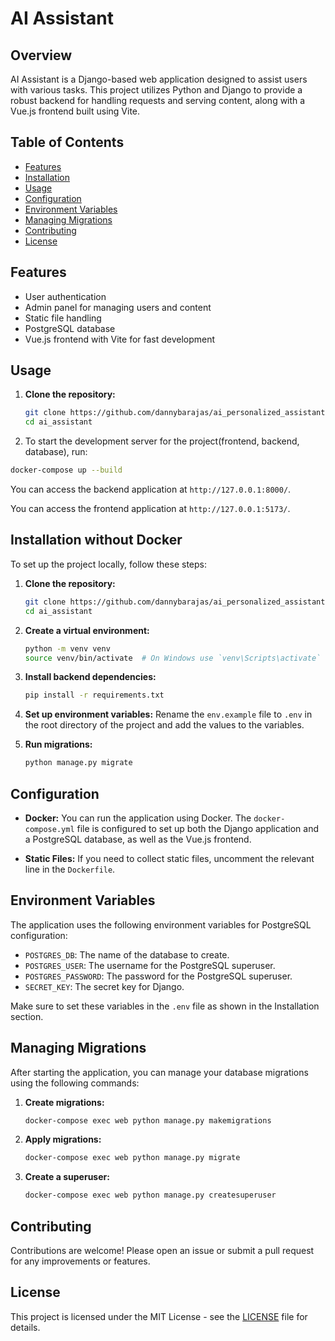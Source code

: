 # AI Assistant

## Overview

AI Assistant is a Django-based web application designed to assist users with various tasks. This project utilizes Python and Django to provide a robust backend for handling requests and serving content, along with a Vue.js frontend built using Vite.

## Table of Contents

- [Features](#features)
- [Installation](#installation)
- [Usage](#usage)
- [Configuration](#configuration)
- [Environment Variables](#environment-variables)
- [Managing Migrations](#managing-migrations)
- [Contributing](#contributing)
- [License](#license)

## Features

- User authentication
- Admin panel for managing users and content
- Static file handling
- PostgreSQL database 
- Vue.js frontend with Vite for fast development

## Usage

1. **Clone the repository:**
   ```bash
   git clone https://github.com/dannybarajas/ai_personalized_assistant.git
   cd ai_assistant
   ```

2. To start the development server for the project(frontend, backend, database), run:

```bash
docker-compose up --build
```

You can access the backend application at `http://127.0.0.1:8000/`.

You can access the frontend application at `http://127.0.0.1:5173/`.


## Installation without Docker

To set up the project locally, follow these steps:

1. **Clone the repository:**
   ```bash
   git clone https://github.com/dannybarajas/ai_personalized_assistant.git
   cd ai_assistant
   ```

2. **Create a virtual environment:**
   ```bash
   python -m venv venv
   source venv/bin/activate  # On Windows use `venv\Scripts\activate`
   ```

3. **Install backend dependencies:**
   ```bash
   pip install -r requirements.txt
   ```

4. **Set up environment variables:**
   Rename the `env.example` file to `.env` in the root directory of the project and add the values to the variables.

5. **Run migrations:**
   ```bash
   python manage.py migrate
   ```

## Configuration

- **Docker:** You can run the application using Docker. The `docker-compose.yml` file is configured to set up both the Django application and a PostgreSQL database, as well as the Vue.js frontend.

- **Static Files:** If you need to collect static files, uncomment the relevant line in the `Dockerfile`.

## Environment Variables

The application uses the following environment variables for PostgreSQL configuration:

- `POSTGRES_DB`: The name of the database to create.
- `POSTGRES_USER`: The username for the PostgreSQL superuser.
- `POSTGRES_PASSWORD`: The password for the PostgreSQL superuser.
- `SECRET_KEY`: The secret key for Django.

Make sure to set these variables in the `.env` file as shown in the Installation section.

## Managing Migrations

After starting the application, you can manage your database migrations using the following commands:

1. **Create migrations:**
   ```bash
   docker-compose exec web python manage.py makemigrations
   ```

2. **Apply migrations:**
   ```bash
   docker-compose exec web python manage.py migrate
   ```

3. **Create a superuser:**
   ```bash
   docker-compose exec web python manage.py createsuperuser
   ```

## Contributing

Contributions are welcome! Please open an issue or submit a pull request for any improvements or features.

## License

This project is licensed under the MIT License - see the [LICENSE](LICENSE) file for details.
